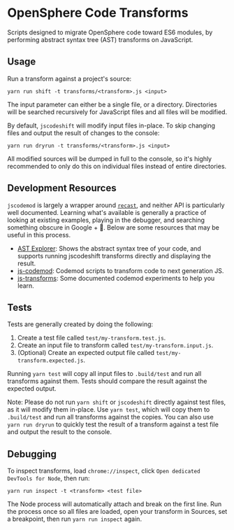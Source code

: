 # OpenSphere Code Transforms

Scripts designed to migrate OpenSphere code toward ES6 modules, by performing abstract syntax tree (AST) transforms on JavaScript.

## Usage

Run a transform against a project's source:

```
yarn run shift -t transforms/<transform>.js <input>
```

The input parameter can either be a single file, or a directory. Directories will be searched recursively for JavaScript files and all files will be modified.

By default, `jscodeshift` will modify input files in-place. To skip changing files and output the result of changes to the console:

```
yarn run dryrun -t transforms/<transform>.js <input>
```

All modified sources will be dumped in full to the console, so it's highly recommended to only do this on individual files instead of entire directories.

## Development Resources

`jscodemod` is largely a wrapper around [`recast`](https://github.com/benjamn/recast), and neither API is particularly well documented. Learning what's available is generally a practice of looking at existing examples, playing in the debugger, and searching something obscure in Google + 🙏. Below are some resources that may be useful in this process.

- [AST Explorer](http://astexplorer.net/): Shows the abstract syntax tree of your code, and supports running jscodeshift transforms directly and displaying the result.
- [js-codemod](https://github.com/cpojer/js-codemod/): Codemod scripts to transform code to next generation JS.
- [js-transforms](https://github.com/jhgg/js-transforms): Some documented codemod experiments to help you learn.

## Tests

Tests are generally created by doing the following:

1. Create a test file called `test/my-transform.test.js`.
2. Create an input file to transform called `test/my-transform.input.js`.
3. (Optional) Create an expected output file called `test/my-transform.expected.js`.

Running `yarn test` will copy all input files to `.build/test` and run all transforms against them. Tests should compare the result against the expected output.

Note: Please do not run `yarn shift` or `jscodeshift` directly against test files, as it will modify them in-place. Use `yarn test`, which will copy them to `.build/test` and run all transforms against the copies. You can also use `yarn run dryrun` to quickly test the result of a transform against a test file and output the result to the console.

## Debugging

To inspect transforms, load `chrome://inspect`, click `Open dedicated DevTools for Node`, then run:

```
yarn run inspect -t <transform> <test file>
```

The Node process will automatically attach and break on the first line. Run the process once so all files are loaded, open your transform in Sources, set a breakpoint, then run `yarn run inspect` again.
